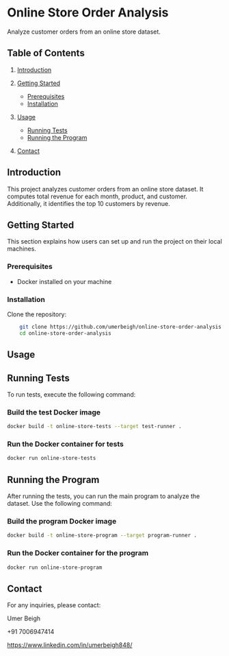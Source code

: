 
# Online Store Order Analysis

Analyze customer orders from an online store dataset.

## Table of Contents
1. [Introduction](#introduction)
2. [Getting Started](#getting-started)
   - [Prerequisites](#prerequisites)
   - [Installation](#installation)
3. [Usage](#usage)
   - [Running Tests](#running-tests)
   - [Running the Program](#running-the-program)

4. [Contact](#contact)


## Introduction

This project analyzes customer orders from an online store dataset. It computes total revenue for each month, product, and customer. Additionally, it identifies the top 10 customers by revenue.

## Getting Started

This section explains how users can set up and run the project on their local machines.

### Prerequisites

- Docker installed on your machine

### Installation

Clone the repository:

```bash
    git clone https://github.com/umerbeigh/online-store-order-analysis.git
    cd online-store-order-analysis
```

## Usage

## Running Tests

To run tests, execute the following command:
### Build the test Docker image
```bash
docker build -t online-store-tests --target test-runner .
```
### Run the Docker container for tests
```bash
docker run online-store-tests
```

## Running the Program
After running the tests, you can run the main program to analyze the dataset. Use the following command:

### Build the program Docker image
```bash
docker build -t online-store-program --target program-runner .
```
### Run the Docker container for the program
```bash
docker run online-store-program
```

## Contact
For any inquiries, please contact:

Umer Beigh

+91 7006947414

https://www.linkedin.com/in/umerbeigh848/





